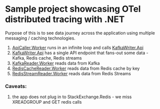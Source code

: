 # Sample project showcasing OTel distributed tracing with .NET

Purpose of this is to see data journey across the application using multiple messaging / caching technologies.

1. [ApiCaller.Worker](ApiCaller.Worker) runs in an infinite loop and calls [KafkaWriter.Api](KafkaWriter.Api)
2. [KafkaWriter.Api](KafkaWriter.Api) has a single API endpoint that fans-out some data - Kafka, Redis cache, Redis streams
3. [KafkaReader.Worker](KafkaReader.Worker) reads data from Kafka
4. [RedisCacheReader.Worker](RedisCacheReader.Worker) reads data from Redis cache by key
5. [RedisStreamReader.Worker](RedisStreamReader.Worker) reads data from Redis Streams


### Caveats:
1. the app does not plug in to StackExchange.Redis - we miss XREADGROUP and GET redis calls